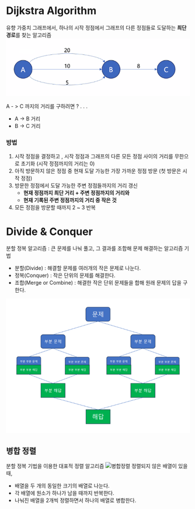 # Dijkstra Algorithm
유향 가중치 그래프에서, 하나의 시작 정점에서 그래프의 다른 정점들로 도달하는 **최단 경로**를 찾는 알고리즘
![dijkstra](img/dijkstra.PNG)  
  
A - > C 까지의 거리를 구하려면 ? . . .
- A -> B 거리
- B -> C 거리

### 방법
1. 시작 정점을 결정하고 , 시작 정점과 그래프의 다른 모든 정점 사이의 거리를 무한으로 초기화 (시작 정점까지의 거리는 0)
2. 아직 방문하지 않은 정점 중 현재 도달 가능한 가장 가까운 정점 방문 (첫 방문은 시작 정점)
3. 방문한 정점에서 도달 가능한 주변 정점들까지의 거리 갱신
    - **현재 정점까지 최단 거리 + 주변 정점까지의 거리와**
    - **현재 기록된 주변 정점까지의 거리 중 작은 것**
4. 모든 정점을 방문할 때까지 2 ~ 3 반복

# Divide & Conquer
분할 정복 알고리즘 : 큰 문제를 나눠 풀고, 그 결과를 조합해 문제 해결하는 알고리즘 기법
- 분할(Divide) : 해결할 문제를 여러개의 작은 문제로 나눈다.
- 정복(Conquer) : 작은 단위의 문제를 해결한다.
- 조합(Merge or Combine) : 해결한 작은 단위 문제들을 합해 원래 문제의 답을 구한다.

![divide](img/divide.PNG)

## 병합 정렬
분할 정복 기법을 이용한 대표적 정렬 알고리즘
![병합정렬](img/병합.PNG)
정렬되지 않은 배열이 있을 때,  
- 배열을 두 개의 동일한 크기의 배열로 나눈다.
- 각 배열에 원소가 하나가 남을 때까지 반복한다.
- 나눠진 배열을 2개씩 정렬하면서 하나의 배열로 병합한다.